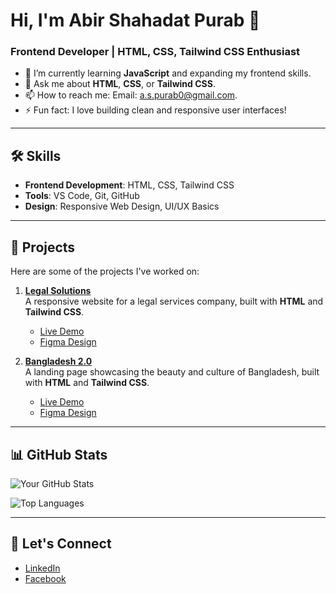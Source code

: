 # Hi, I'm Abir Shahadat Purab 👋

### Frontend Developer | HTML, CSS, Tailwind CSS Enthusiast

- 🌱 I’m currently learning **JavaScript** and expanding my frontend skills.
- 💬 Ask me about **HTML**, **CSS**, or **Tailwind CSS**.
- 📫 How to reach me: Email: a.s.purab0@gmail.com.
- ⚡ Fun fact: I love building clean and responsive user interfaces!

---

## 🛠️ Skills
- **Frontend Development**: HTML, CSS, Tailwind CSS
- **Tools**: VS Code, Git, GitHub
- **Design**: Responsive Web Design, UI/UX Basics

---

## 🚀 Projects
Here are some of the projects I've worked on:
1. **[Legal Solutions](https://github.com/Purab2001/Legal-Solutions)**  
   A responsive website for a legal services company, built with **HTML** and **Tailwind CSS**.  
   - [Live Demo](https://purab2001.github.io/Legal-Solutions)  
   - [Figma Design](https://www.figma.com/design/8V6ivisUSO5SYvh86vRmqs/legal-solutions?node-id=0-1&p=f&t=Scu7IJuz1s6h9xDd-0)

2. **[Bangladesh 2.0](https://github.com/Purab2001/Bangladesh-2.0)**  
   A landing page showcasing the beauty and culture of Bangladesh, built with **HTML** and **Tailwind CSS**.  
   - [Live Demo](https://purab2001.github.io/Bangladesh-2.0)  
   - [Figma Design](https://www.figma.com/design/qAWPzdLYgXqD7mOAfOX84n/Bangladesh2-0?node-id=0-1&t=UgULN8xX4Fa00pHA-0)

---

## 📊 GitHub Stats
![Your GitHub Stats](https://github-readme-stats.vercel.app/api?username=abirshahadatpurab&show_icons=true&theme=radical)

![Top Languages](https://github-readme-stats.vercel.app/api/top-langs/?username=abirshahadatpurab&layout=compact&theme=radical)

---

## 🌟 Let's Connect
- [LinkedIn]([link](https://www.linkedin.com/in/abir-shahadat-purab-672bab343/))
- [Facebook]([link](https://www.facebook.com/abir.shahadat.1/))
